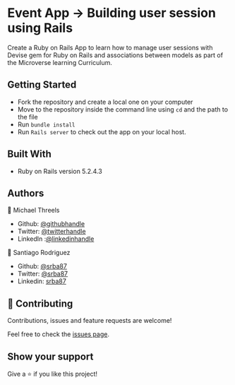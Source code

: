 # Event App -> Building user session using Rails

Create a Ruby on Rails App to learn how to manage user sessions with Devise gem for Ruby on Rails and associations between models as part of the Microverse learning Curriculum.

## Getting Started
- Fork the repository and create a local one on your computer
- Move to the repository inside the command line using `cd` and the path to the file
- Run `bundle install`
- Run `Rails server` to check out the app on your local host. 

## Built With
- Ruby on Rails version 5.2.4.3

## Authors
👤 Michael Threels
- Github: [@githubhandle](https://github.com/mikethreels)
- Twitter: [@twitterhandle](https://twitter.com/MichaelThreels)
- LinkedIn :[@linkedinhandle](https://www.linkedin.com/in/michael-threels-24101991)

👤 Santiago Rodriguez
- Github: [@srba87](https://github.com/santiagorodriguezbermudez)
- Twitter: [@srba87](https://twitter.com/srba87)
- Linkedin: [srba87](https://linkedin.com/in/srba87)

## 🤝 Contributing

Contributions, issues and feature requests are welcome!

Feel free to check the [issues page](issues/).

## Show your support

Give a ⭐️ if you like this project!
